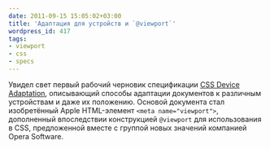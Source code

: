 ```yaml
---
date: 2011-09-15 15:05:02+03:00
title: 'Адаптация для устройств и `@viewport`'
wordpress_id: 417
tags:
- viewport
- css
- specs
---
```


Увидел свет первый рабочий черновик спецификации [CSS Device Adaptation][1], описывающий способы адаптации документов к различным устройствам и даже их положению. Основой документа стал изобретённый Apple HTML-элемент `<meta name="viewport">`, дополненный впоследствии конструкцией `@viewport` для использования в CSS, предложенной вместе с группой новых значений компанией Opera Software.

[1]: http://www.w3.org/TR/css-device-adapt/

